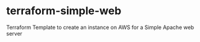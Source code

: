 # terraform-simple-web
Terraform Template to create an instance on AWS for a Simple Apache web server
